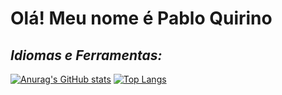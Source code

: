 # Olá! Meu nome é Pablo Quirino

## _**Idiomas e Ferramentas:**_ 

[![Anurag's GitHub stats](https://github-readme-stats.vercel.app/api?username=pabloquirino&show_icons=true&theme=default)](https://github.com/anuraghazr/github-readme-stats)
[![Top Langs](https://github-readme-stats.vercel.app/api/top-langs/?username=pabloquirino&show_icons=true&theme=default)](https://github.com/anuraghazra/github-readme-stats)
